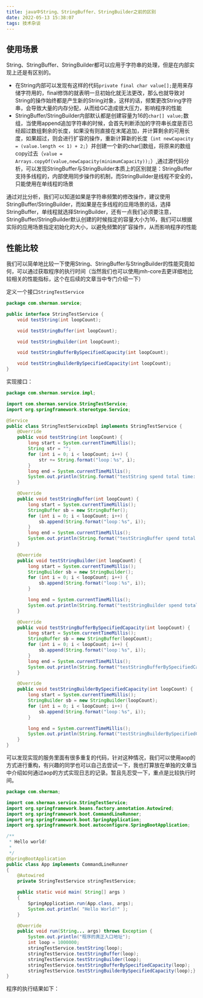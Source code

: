 ```yaml
---
title: java中String、StringBuffer、StringBuilder之前的区别
date: 2022-05-13 15:38:07
tags: 技术杂谈
---
```


## 使用场景

String、StringBuffer、StringBuilder都可以应用于字符串的处理，但是在内部实现上还是有区别的。

- 在String内部可以发现有这样的代码`private final char value[];`是用来存储字符用的，final修饰的就表明一旦初始化就无法更改，那么也就导致对String的操作始终都是产生新的String对象，这样的话，频繁更改String字符串，会导致大量的内存分配，从而给GC造成很大压力，影响程序的性能
- StringBuffer/StringBuilder内部默认都是创建容量为16的`char[] value;`数组，当使用append追加字符串的时候，会首先判断添加的字符串长度是否已经超过数组剩余的长度，如果没有则直接在末尾追加，并计算剩余的可用长度，如果超过，则会进行扩容的操作，重新计算新的长度（`int newCapacity = (value.length << 1) + 2;`）并创建一个新的char[]数组，将原来的数组copy过去（`value = Arrays.copyOf(value,newCapacity(minimumCapacity));`）,通过源代码分析，可以发现StringBuffer与StringBuilder本质上的区别就是：StringBuffer支持多线程的，内部使用同步操作的机制，而StringBuilder是线程不安全的，只能使用在单线程的场景

通过对比分析，我们可以知道如果是字符串频繁的修改操作，建议使用StringBuffer/StringBuilder，而如果是在多线程的应用场景的话，选择StringBuffer，单线程就选择StringBuilder，还有一点我们必须要注意，StringBuffer/StringBuilder默认创建的时候指定的容量大小为16，我们可以根据实际的应用场景指定初始化的大小，以避免频繁的扩容操作，从而影响程序的性能

## 性能比较

我们可以简单地比较一下使用String、StringBuffer与StringBuilder的性能究竟如何，可以通过获取程序的执行时间（当然我们也可以使用jmh-core去更详细地比较相关的性能指标，这个在后续的文章当中专门介绍一下）

定义一个接口`StringTestService`

```java
package com.sherman.service;

public interface StringTestService {
    void testString(int loopCount);

    void testStringBuffer(int loopCount);

    void testStringBuilder(int loopCount);

    void testStringBufferBySpecifiedCapacity(int loopCount);

    void testStringBuilderBySpecifiedCapacity(int loopCount);
}
```

实现接口：

```java
package com.sherman.service.impl;

import com.sherman.service.StringTestService;
import org.springframework.stereotype.Service;

@Service
public class StringTestServiceImpl implements StringTestService {
    @Override
    public void testString(int loopCount) {
        long start = System.currentTimeMillis();
        String str = "";
        for (int i = 0; i < loopCount; i++) {
            str += String.format("loop：%s", i);
        }
        long end = System.currentTimeMillis();
        System.out.println(String.format("testString spend total time: %d ms", end - start));
    }

    @Override
    public void testStringBuffer(int loopCount) {
        long start = System.currentTimeMillis();
        StringBuffer sb = new StringBuffer();
        for (int i = 0; i < loopCount; i++) {
            sb.append(String.format("loop：%s", i));
        }
        long end = System.currentTimeMillis();
        System.out.println(String.format("testStringBuffer spend total time: %d ms", end - start));
    }

    @Override
    public void testStringBuilder(int loopCount) {
        long start = System.currentTimeMillis();
        StringBuilder sb = new StringBuilder();
        for (int i = 0; i < loopCount; i++) {
            sb.append(String.format("loop：%s", i));
        }

        long end = System.currentTimeMillis();
        System.out.println(String.format("testStringBuilder spend total time: %d ms", end - start));
    }

    @Override
    public void testStringBufferBySpecifiedCapacity(int loopCount) {
        long start = System.currentTimeMillis();
        StringBuffer sb = new StringBuffer(loopCount);
        for (int i = 0; i < loopCount; i++) {
            sb.append(String.format("loop：%s", i));
        }
        long end = System.currentTimeMillis();
        System.out.println(String.format("testStringBufferBySpecifiedCapacity spend total time: %d ms", end - start));
    }

    @Override
    public void testStringBuilderBySpecifiedCapacity(int loopCount) {
        long start = System.currentTimeMillis();
        StringBuilder sb = new StringBuilder(loopCount);
        for (int i = 0; i < loopCount; i++) {
            sb.append(String.format("loop：%s", i));
        }

        long end = System.currentTimeMillis();
        System.out.println(String.format("testStringBuilderBySpecifiedCapacity spend total time: %d ms", end - start));
    }
}
```

可以发现实现的服务里面有很多重复的代码，针对这种情况，我们可以使用aop的方式进行重构，有兴趣的同学也可以自己去尝试一下，我也打算放在单独的文章当中介绍如何通过aop的方式实现日志的记录。暂且先忍受一下，重点是比较执行时间。

```java
package com.sherman;

import com.sherman.service.StringTestService;
import org.springframework.beans.factory.annotation.Autowired;
import org.springframework.boot.CommandLineRunner;
import org.springframework.boot.SpringApplication;
import org.springframework.boot.autoconfigure.SpringBootApplication;

/**
 * Hello world!
 *
 */
@SpringBootApplication
public class App implements CommandLineRunner
{
    @Autowired
    private StringTestService stringTestService;

    public static void main( String[] args )
    {
        SpringApplication.run(App.class, args);
        System.out.println( "Hello World!" );
    }

    @Override
    public void run(String... args) throws Exception {
        System.out.println("程序的真正入口地址");
        int loop = 1000000;
        stringTestService.testString(loop);
        stringTestService.testStringBuffer(loop);
        stringTestService.testStringBuilder(loop);
        stringTestService.testStringBufferBySpecifiedCapacity(loop);
        stringTestService.testStringBuilderBySpecifiedCapacity(loop);}
}

```

程序的执行结果如下：

